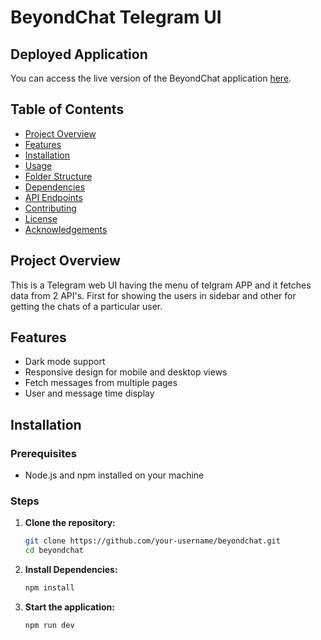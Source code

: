 # BeyondChat Telegram UI

## Deployed Application

You can access the live version of the BeyondChat application [here](https://rk-telegram.netlify.app/).

## Table of Contents

- [Project Overview](#project-overview)
- [Features](#features)
- [Installation](#installation)
- [Usage](#usage)
- [Folder Structure](#folder-structure)
- [Dependencies](#dependencies)
- [API Endpoints](#api-endpoints)
- [Contributing](#contributing)
- [License](#license)
- [Acknowledgements](#acknowledgements)

## Project Overview

This is a Telegram web UI having the menu of telgram APP and it fetches data from 2 API's. First for showing the users in sidebar and other for getting the chats of a particular user.

## Features

- Dark mode support
- Responsive design for mobile and desktop views
- Fetch messages from multiple pages
- User and message time display

## Installation

### Prerequisites

- Node.js and npm installed on your machine

### Steps

1. **Clone the repository:**
   ```bash
   git clone https://github.com/your-username/beyondchat.git
   cd beyondchat
   ```
2. **Install Dependencies:**
   ```bash
   npm install
   ```
3. **Start the application:**
   ```bash
   npm run dev
   ```
